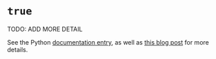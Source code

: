 # `true`

TODO: ADD MORE DETAIL

See the Python [documentation entry][keyword-true-docs], as well as [this blog post][keyword-true-etymology] for more details.

[keyword-true-docs]: https://docs.python.org/3/library/stdtypes.html#boolean-values
[keyword-true-etymology]: https://yawpitchroll.com/posts/the-35-words-you-need-to-python/#true

